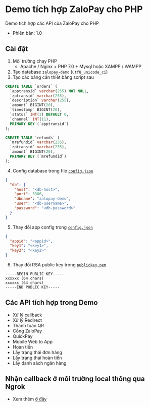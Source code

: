 # Demo tích hợp ZaloPay cho PHP

Demo tích hợp các API của ZaloPay cho PHP

* Phiên bản: 1.0

## Cài đặt

1. Môi trường chạy PHP
   * Apache / Nginx + PHP 7.0 + Mysql hoặc XAMPP / WAMPP 
2. Tạo database `zalopay-demo` (`utf8_unicode_ci`)
3. Tạo các bảng cần thiết bằng script sau

```sql
CREATE TABLE `orders` (
  `apptransid` varchar(255) NOT NULL,
  `zptransid` varchar(255),
  `description` varchar(255),
  `amount` BIGINT(20),
  `timestamp` BIGINT(20),
  `status` INT(3) DEFAULT 0,
  `channel` INT(11),
  PRIMARY KEY (`apptransid`)
);

CREATE TABLE `refunds` (
  `mrefundid` varchar(255),
  `zptransid` varchar(255),
  `amount` BIGINT(20),
  PRIMARY KEY (`mrefundid`)
);
```

4. Config database trong file [`config.json`](./config.json)

```json
{
  "db": {
    "host": "<db-host>",
    "port": 3306,
    "dbname": "zalopay-demo",
    "user": "<db-username>",
    "password": "<db-password>"
  }
}
```

5. Thay đổi app config trong [`config.json`](./config.json)

```json
{
  "appid": "<appid>",
  "key1": "<key1>",
  "key2": "<key2>"
}
```

6. Thay đổi RSA public key trong [`publickey.pem`](./publickey.pem)

```pem
-----BEGIN PUBLIC KEY-----
xxxxxx (64 chars)
xxxxxx (64 chars)
-----END PUBLIC KEY-----
```

## Các API tích hợp trong Demo

* Xử lý callback
* Xử lý Redirect
* Thanh toán QR
* Cổng ZaloPay
* QuickPay
* Mobile Web to App
* Hoàn tiền
* Lấy trạng thái đơn hàng
* Lấy trạng thái hoàn tiền
* Lấy danh sách ngân hàng

## Nhận callback ở môi trường local thông qua Ngrok

* Xem thêm [ở đây](https://github.com/zpmep/forward-callback-proxy)